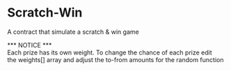 # Scratch-Win
A contract that simulate a scratch &amp; win game  

*** NOTICE ***  
Each prize has its own weight. To change the chance of each prize edit   
the weights[] array and adjust the to-from amounts for the random function
